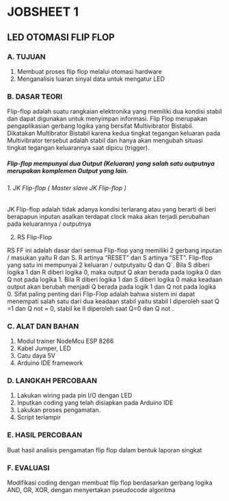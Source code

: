 # JOBSHEET 1
## LED OTOMASI FLIP FLOP

### A. TUJUAN
1. Membuat proses flip flop melalui otomasi hardware
2. Menganalisis luaran sinyal data untuk mengatur LED

### B. DASAR TEORI

Flip-flop adalah suatu rangkaian elektronika yang memiliki dua kondisi stabil dan dapat digunakan
untuk menyimpan informasi. Flip Flop merupakan pengaplikasian gerbang logika yang bersifat
Multivibrator Bistabil. Dikatakan Multibrator Bistabil karena kedua tingkat tegangan keluaran
pada Multivibrator tersebut adalah stabil dan hanya akan mengubah situasi tingkat tegangan
keluarannya saat dipicu (trigger).

##### Flip-flop mempunyai dua Output (Keluaran) yang salah satu outputnya merupakan komplemen Output yang lain.
###### 1. JK Flip-flop ( Master slave JK Flip-flop )
JK Flip-flop adalah tidak adanya kondisi terlarang atau yang berarti di beri berapapun inputan
asalkan terdapat clock maka akan terjadi perubahan pada keluarannya / outputnya

2. RS Flip-Flop

RS FF ini adalah dasar dari semua Flip-flop yang memiliki 2 gerbang inputan / masukan yaitu R
dan S. R artinya “RESET” dan S artinya “SET”. Flip-flop yang satu ini mempunyai 2 keluaran /
outputyaitu Q dan Q`. Bila S diberi logika 1 dan R diberi logika 0, maka output Q akan berada
pada logika 0 dan Q not pada logika 1. Bila R diberi logika 1 dan S diberi logika 0 maka keadaan
output akan berubah menjadi Q berada pada logik 1 dan Q not pada logika 0. Sifat paling penting
dari Flip-Flop adalah bahwa sistem ini dapat menempati salah satu dari dua keadaan stabil yaitu
stabil I diperoleh saat Q =1 dan Q not = 0, stabil ke II diperoleh saat Q=0 dan Q not .


### C. ALAT DAN BAHAN

1. Modul trainer NodeMcu ESP 8266
2. Kabel Jumper, LED
3. Catu daya 5V
4. Arduino IDE framework

### D. LANGKAH PERCOBAAN

1. Lakukan wiring pada pin I/O dengan LED
2. Inputkan coding yang telah disiapkan pada Arduino IDE
3. Lakukan proses pengamatan.
4. Script terlampir

### E. HASIL PERCOBAAN

Buat hasil analisis pengamatan flip flop dalam bentuk laporan singkat

### F. EVALUASI

Modifikasi coding dengan membuat flip flop berdasarkan gerbang logika AND, OR, XOR, dengan
menyertakan pseudocode algoritma
